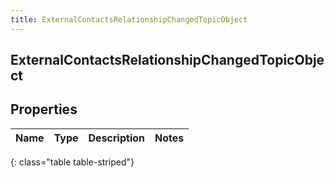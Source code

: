 ```yaml
---
title: ExternalContactsRelationshipChangedTopicObject
---
```

## ExternalContactsRelationshipChangedTopicObject

## Properties

|Name | Type | Description | Notes|
|------------ | ------------- | ------------- | -------------|
{: class="table table-striped"}


